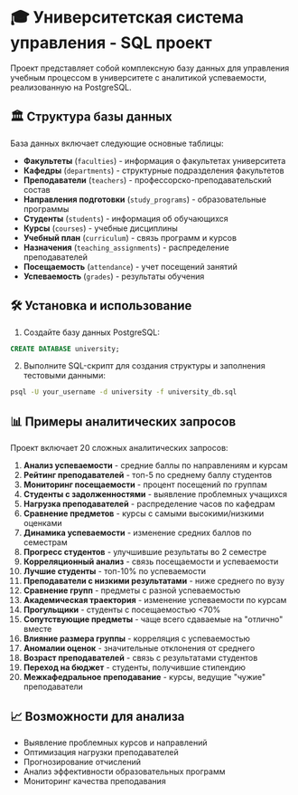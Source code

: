 # 🎓 Университетская система управления - SQL проект

Проект представляет собой комплексную базу данных для управления учебным процессом в университете с аналитикой успеваемости, реализованную на PostgreSQL.

## 🏛️ Структура базы данных

База данных включает следующие основные таблицы:

- **Факультеты** (`faculties`) - информация о факультетах университета
- **Кафедры** (`departments`) - структурные подразделения факультетов
- **Преподаватели** (`teachers`) - профессорско-преподавательский состав
- **Направления подготовки** (`study_programs`) - образовательные программы
- **Студенты** (`students`) - информация об обучающихся
- **Курсы** (`courses`) - учебные дисциплины
- **Учебный план** (`curriculum`) - связь программ и курсов
- **Назначения** (`teaching_assignments`) - распределение преподавателей
- **Посещаемость** (`attendance`) - учет посещений занятий
- **Успеваемость** (`grades`) - результаты обучения

## 🛠️ Установка и использование

1. Создайте базу данных PostgreSQL:
```sql
CREATE DATABASE university;
```

2. Выполните SQL-скрипт для создания структуры и заполнения тестовыми данными:
```bash
psql -U your_username -d university -f university_db.sql
```

## 📊 Примеры аналитических запросов

Проект включает 20 сложных аналитических запросов:

1. **Анализ успеваемости** - средние баллы по направлениям и курсам
2. **Рейтинг преподавателей** - топ-5 по среднему баллу студентов
3. **Мониторинг посещаемости** - процент посещений по группам
4. **Студенты с задолженностями** - выявление проблемных учащихся
5. **Нагрузка преподавателей** - распределение часов по кафедрам
6. **Сравнение предметов** - курсы с самыми высокими/низкими оценками
7. **Динамика успеваемости** - изменение средних баллов по семестрам
8. **Прогресс студентов** - улучшившие результаты во 2 семестре
9. **Корреляционный анализ** - связь посещаемости и успеваемости
10. **Лучшие студенты** - топ-10% по успеваемости
11. **Преподаватели с низкими результатами** - ниже среднего по вузу
12. **Сравнение групп** - предметы с разной успеваемостью
13. **Академическая траектория** - изменение успеваемости по курсам
14. **Прогульщики** - студенты с посещаемостью <70%
15. **Сопутствующие предметы** - чаще всего сдаваемые на "отлично" вместе
16. **Влияние размера группы** - корреляция с успеваемостью
17. **Аномалии оценок** - значительные отклонения от среднего
18. **Возраст преподавателей** - связь с результатами студентов
19. **Переход на бюджет** - студенты, получившие стипендию
20. **Межкафедральное преподавание** - курсы, ведущие "чужие" преподаватели

## 📈 Возможности для анализа

- Выявление проблемных курсов и направлений
- Оптимизация нагрузки преподавателей
- Прогнозирование отчислений
- Анализ эффективности образовательных программ
- Мониторинг качества преподавания
